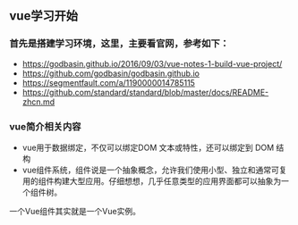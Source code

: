 ## vue学习开始
### 首先是搭建学习环境，这里，主要看官网，参考如下：
* https://godbasin.github.io/2016/09/03/vue-notes-1-build-vue-project/
* https://github.com/godbasin/godbasin.github.io
* https://segmentfault.com/a/1190000014785115
* https://github.com/standard/standard/blob/master/docs/README-zhcn.md
### vue简介相关内容
* vue用于数据绑定，不仅可以绑定DOM 文本或特性，还可以绑定到 DOM 结构
* vue组件系统，组件说是一个抽象概念，允许我们使用小型、独立和通常可复用的组件构建大型应用。仔细想想，几乎任意类型的应用界面都可以抽象为一个组件树。

一个Vue组件其实就是一个Vue实例。

